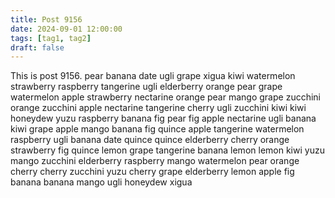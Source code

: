 ```yaml
---
title: Post 9156
date: 2024-09-01 12:00:00
tags: [tag1, tag2]
draft: false
---
```

This is post 9156.
pear
banana
date
ugli
grape
xigua
kiwi
watermelon
strawberry
raspberry
tangerine
ugli
elderberry
orange
pear
grape
watermelon
apple
strawberry
nectarine
orange
pear
mango
grape
zucchini
orange
zucchini
apple
nectarine
tangerine
cherry
ugli
zucchini
kiwi
kiwi
honeydew
yuzu
raspberry
banana
fig
pear
fig
apple
nectarine
ugli
banana
kiwi
grape
apple
mango
banana
fig
quince
apple
tangerine
watermelon
raspberry
ugli
banana
date
quince
quince
elderberry
cherry
orange
strawberry
fig
quince
lemon
grape
tangerine
banana
lemon
lemon
kiwi
yuzu
mango
zucchini
elderberry
raspberry
mango
watermelon
pear
orange
cherry
cherry
zucchini
yuzu
cherry
grape
elderberry
lemon
apple
fig
banana
banana
mango
ugli
honeydew
xigua
